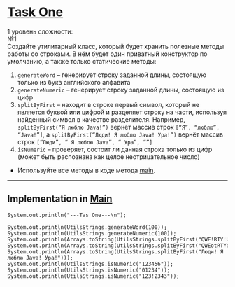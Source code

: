 # [Task One](./src/utils/UtilsStrings.java)
1 уровень сложности:<br>
№1<br>
Создайте утилитарный класс, который будет хранить полезные методы работы со строками.
В нём будет один приватный конструктор по умолчанию, а также только статические методы:
1. `generateWord` – генерирует строку заданной длины, состоящую только из букв английского алфавита<br>
2. `generateNumeric` – генерирует строку заданной длины, состоящую из цифр<br>
3. `splitByFirst` – находит в строке первый символ, который не является буквой или цифрой и разделяет строку на части,
   используя найденный символ в качестве разделителя.
   Например, `splitByFirst(“Я люблю Java!”)` вернёт массив строк `[“Я”, “люблю”, “Java!”]`,
   а `splitByFirst(“Люди! Я люблю Java! Ура!”)` вернёт массив строк `[“Люди”, “ Я люблю Java”, “ Ура”, “”]`<br>
4. `isNumeric` – проверяет, состоит ли данная строка только из цифр
   (может быть распознана как целое неотрицательное число)<br>
* Используйте все методы в коде метода [main](./src/Main.java).
---
## Implementation in [Main](./../Main.java)
```
System.out.println("---Tas One---\n");

System.out.println(UtilsStrings.generateWord(100));
System.out.println(UtilsStrings.generateNumeric(100));
System.out.println(Arrays.toString(UtilsStrings.splitByFirst("QWE!RTY!UIO")));
System.out.println(Arrays.toString(UtilsStrings.splitByFirst("QWEotRTYoUIO")));
System.out.println(Arrays.toString(UtilsStrings.splitByFirst("Люди! Я люблю Java! Ура!")));
System.out.println(UtilsStrings.isNumeric("123456"));
System.out.println(UtilsStrings.isNumeric("01234"));
System.out.println(UtilsStrings.isNumeric("123!2343"));
```